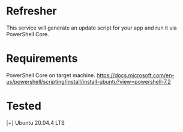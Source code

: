 # Refresher
This service will generate an update script for your app and run it via PowerShell Core.

# Requirements
PowerShell Core on target machine.
https://docs.microsoft.com/en-us/powershell/scripting/install/install-ubuntu?view=powershell-7.2

# Tested
[+] Ubuntu 20.04.4 LTS
